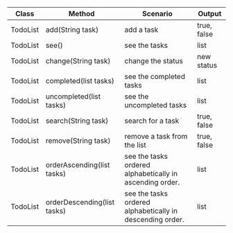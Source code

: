| Class    | Method                      | Scenario                                                  | Output      |
|----------|-----------------------------|-----------------------------------------------------------|-------------|
| TodoList | add(String task)            | add a task                                                | true, false |
| TodoList | see()                       | see the tasks                                             | list        |
| TodoList | change(String task)         | change the status                                         | new status  |
| TodoList | completed(list tasks)       | see the completed tasks                                   | list        |
| TodoList | uncompleted(list tasks)     | see the uncompleted tasks                                 | list        |
| TodoList | search(String task)         | search for a task                                         | true, false |
| TodoList | remove(String task)         | remove a task from the list                               | true, false |
| TodoList | orderAscending(list tasks)  | see the tasks ordered alphabetically in ascending order.  | list        |
| TodoList | orderDescending(list tasks) | see the tasks ordered alphabetically in descending order. | list        |
